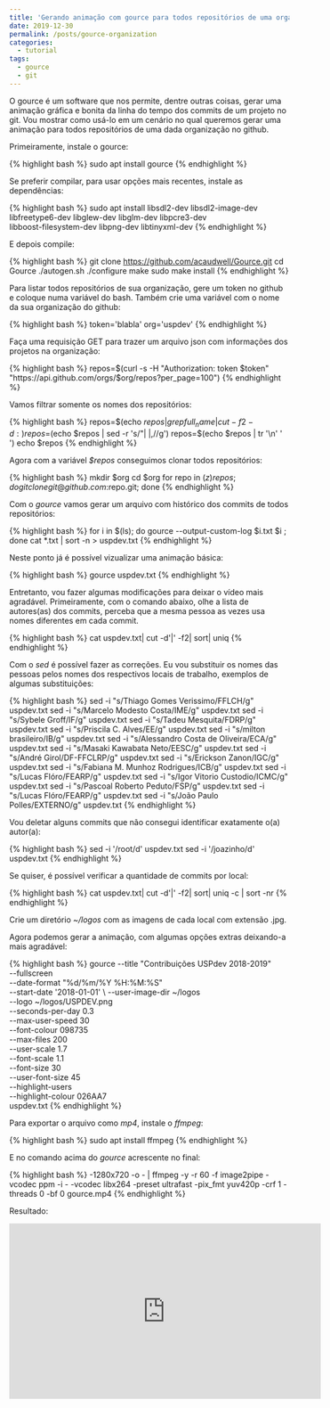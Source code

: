 ```yaml
---
title: 'Gerando animação com gource para todos repositórios de uma organização do github'
date: 2019-12-30
permalink: /posts/gource-organization
categories: 
  - tutorial
tags:
  - gource
  - git 
---
```

O gource é um software que nos permite, dentre outras coisas,
gerar uma animação gráfica e bonita da linha do tempo dos commits 
de um projeto no git. Vou mostrar como usá-lo em um cenário no qual
queremos gerar uma animação para todos repositórios de uma dada
organização no github.

Primeiramente, instale o gource:

{% highlight bash %}
sudo apt install gource
{% endhighlight %}

Se preferir compilar, para usar opções mais recentes, instale as
dependências:

{% highlight bash %}
sudo apt install libsdl2-dev libsdl2-image-dev \
libfreetype6-dev libglew-dev libglm-dev libpcre3-dev \
libboost-filesystem-dev libpng-dev libtinyxml-dev
{% endhighlight %}

E depois compile:

{% highlight bash %}
git clone https://github.com/acaudwell/Gource.git
cd Gource
./autogen.sh
./configure
make
sudo make install
{% endhighlight %}

Para listar todos repositórios de sua organização, 
gere um token no github e coloque numa variável do bash. 
Também crie uma variável com o nome da sua organização do github: 

{% highlight bash %}
token='blabla'
org='uspdev'
{% endhighlight %}

Faça uma requisição GET para trazer um arquivo json com 
informações dos projetos na organização:

{% highlight bash %}
repos=$(curl -s -H "Authorization: token $token" "https://api.github.com/orgs/$org/repos?per_page=100")
{% endhighlight %}

Vamos filtrar somente os nomes dos repositórios:

{% highlight bash %}
repos=$(echo $repos | grep full_name | cut -f2 -d:)
repos=$(echo $repos | sed -r 's/"| |,//g')
repos=$(echo $repos | tr '\n' ' ')
echo $repos
{% endhighlight %}

Agora com a variável *$repos* conseguimos clonar todos 
repositórios:

{% highlight bash %}
mkdir $org
cd $org
for repo in ${(z)repos}; do git clone git@github.com:$repo.git; done
{% endhighlight %}

Com o *gource* vamos gerar um arquivo com histórico 
dos commits de todos repositórios: 

{% highlight bash %}
for i in $(ls); do gource --output-custom-log $i.txt $i ; done
cat *.txt | sort -n > uspdev.txt
{% endhighlight %}

Neste ponto já é possível vizualizar uma animação básica:

{% highlight bash %}
gource uspdev.txt
{% endhighlight %}

Entretanto, vou fazer algumas modificações para deixar 
o vídeo mais agradável. Primeiramente, com o comando abaixo, 
olhe  a lista de autores(as) dos commits, perceba que a mesma
pessoa as vezes usa nomes diferentes em cada commit.

{% highlight bash %}
cat uspdev.txt| cut -d'|' -f2| sort| uniq
{% endhighlight %}

Com o *sed* é possível fazer as correções. Eu
vou substituir os nomes das pessoas pelos nomes
dos respectivos locais de trabalho, 
exemplos de algumas substituições:

{% highlight bash %}
sed -i "s/Thiago Gomes Verissimo/FFLCH/g" uspdev.txt
sed -i "s/Marcelo Modesto Costa/IME/g" uspdev.txt
sed -i "s/Sybele Groff/IF/g" uspdev.txt
sed -i "s/Tadeu Mesquita/FDRP/g" uspdev.txt
sed -i "s/Priscila C. Alves/EE/g" uspdev.txt
sed -i "s/milton brasileiro/IB/g" uspdev.txt
sed -i "s/Alessandro Costa de Oliveira/ECA/g" uspdev.txt
sed -i "s/Masaki Kawabata Neto/EESC/g" uspdev.txt
sed -i "s/André Girol/DF-FFCLRP/g" uspdev.txt
sed -i "s/Erickson Zanon/IGC/g" uspdev.txt
sed -i "s/Fabiana M. Munhoz Rodrigues/ICB/g" uspdev.txt
sed -i "s/Lucas Flóro/FEARP/g" uspdev.txt
sed -i "s/Igor Vitorio Custodio/ICMC/g" uspdev.txt
sed -i "s/Pascoal Roberto Peduto/FSP/g" uspdev.txt
sed -i "s/Lucas Flóro/FEARP/g" uspdev.txt
sed -i "s/João Paulo Polles/EXTERNO/g" uspdev.txt
{% endhighlight %}

Vou deletar alguns commits que não consegui identificar 
exatamente o(a) autor(a):

{% highlight bash %}
sed -i '/root/d' uspdev.txt
sed -i '/joazinho/d' uspdev.txt
{% endhighlight %}

Se quiser, é possível verificar a quantidade de commits 
por local:

{% highlight bash %}
cat uspdev.txt| cut -d'|' -f2| sort| uniq -c | sort -nr
{% endhighlight %}

Crie um diretório *~/logos* com as imagens de cada local
com extensão .jpg.

Agora podemos gerar a animação, com algumas opções
extras deixando-a mais agradável:

{% highlight bash %}
gource --title "Contribuições USPdev 2018-2019" \
    --fullscreen                                 \
    --date-format "%d/%m/%Y %H:%M:%S"            \
    --start-date '2018-01-01'                    \ 
    --user-image-dir ~/logos                     \
    --logo ~/logos/USPDEV.png                    \
    --seconds-per-day 0.3                        \
    --max-user-speed 30                          \
    --font-colour 098735                         \
    --max-files 200                              \
    --user-scale 1.7                             \
    --font-scale 1.1                             \
    --font-size 30                               \
    --user-font-size 45                          \
    --highlight-users                            \
    --highlight-colour 026AA7                    \
     uspdev.txt
{% endhighlight %}

Para exportar o arquivo como *mp4*, instale o *ffmpeg*:

{% highlight bash %}
sudo apt install ffmpeg
{% endhighlight %}

E no comando acima do *gource* acrescente no final:

{% highlight bash %}
-1280x720 -o - | ffmpeg -y -r 60 -f image2pipe -vcodec ppm -i - -vcodec libx264 -preset ultrafast -pix_fmt yuv420p -crf 1 -threads 0 -bf 0 gource.mp4
{% endhighlight %}

Resultado:
<iframe width="560" height="315" src="https://www.youtube.com/embed/3KTLhKROza8" frameborder="0" allow="accelerometer; autoplay; encrypted-media; gyroscope; picture-in-picture" allowfullscreen></iframe>
